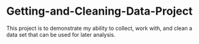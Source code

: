 # Getting-and-Cleaning-Data-Project
 This project is to demonstrate my ability to collect, work with, and clean a data set that can be used for later analysis.
